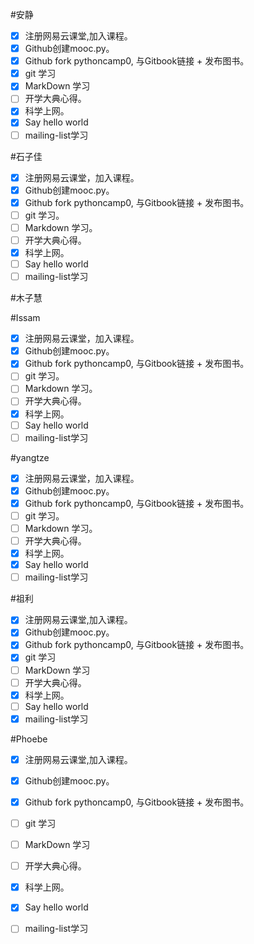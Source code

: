 
#安静
- [x] 注册网易云课堂,加入课程。  
- [x] Github创建mooc.py。  
- [x] Github fork pythoncamp0, 与Gitbook链接 + 发布图书。  
- [x] git 学习
- [x] MarkDown 学习
- [ ] 开学大典心得。  
- [x] 科学上网。
- [x] Say hello world
- [ ] mailing-list学习

#石子佳
- [x] 注册网易云课堂，加入课程。
- [x] Github创建mooc.py。
- [x] Github fork pythoncamp0, 与Gitbook链接 + 发布图书。
- [ ] git 学习。
- [ ] Markdown 学习。
- [ ] 开学大典心得。
- [x] 科学上网。
- [ ] Say hello world
- [ ] mailing-list学习

#木子慧

#Issam
- [x] 注册网易云课堂，加入课程。
- [x] Github创建mooc.py。
- [x] Github fork pythoncamp0, 与Gitbook链接 + 发布图书。
- [ ] git 学习。
- [ ] Markdown 学习。
- [ ] 开学大典心得。
- [x] 科学上网。
- [ ] Say hello world
- [ ] mailing-list学习

#yangtze
- [x] 注册网易云课堂，加入课程。
- [x] Github创建mooc.py。
- [x] Github fork pythoncamp0, 与Gitbook链接 + 发布图书。
- [ ] git 学习。
- [ ] Markdown 学习。
- [ ] 开学大典心得。
- [x] 科学上网。
- [x] Say hello world
- [ ] mailing-list学习

#祖利
- [x] 注册网易云课堂,加入课程。  
- [x] Github创建mooc.py。  
- [x] Github fork pythoncamp0, 与Gitbook链接 + 发布图书。  
- [x] git 学习
- [ ] MarkDown 学习
- [ ] 开学大典心得。  
- [x] 科学上网。
- [ ] Say hello world
- [x] mailing-list学习

#Phoebe
- [x] 注册网易云课堂,加入课程。  
- [x] Github创建mooc.py。  
- [x] Github fork pythoncamp0, 与Gitbook链接 + 发布图书。  
- [ ] git 学习
- [ ] MarkDown 学习
- [ ] 开学大典心得。  
- [x] 科学上网。
- [x] Say hello world
- [ ] mailing-list学习

